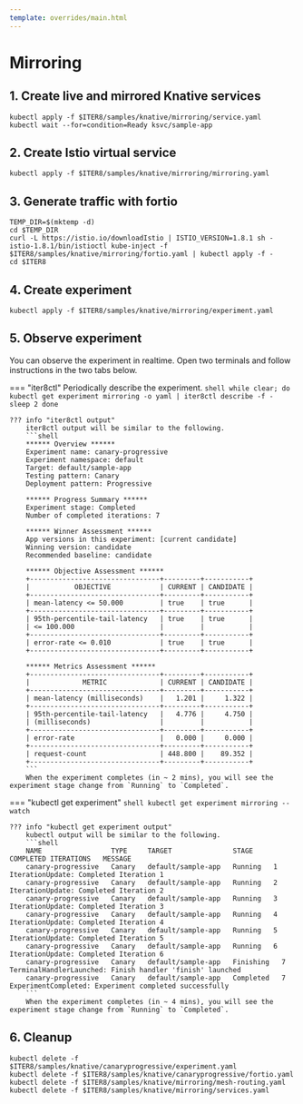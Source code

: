 ```yaml
---
template: overrides/main.html
---
```


# Mirroring

## 1. Create live and mirrored Knative services
```shell
kubectl apply -f $ITER8/samples/knative/mirroring/service.yaml
kubectl wait --for=condition=Ready ksvc/sample-app
```

## 2. Create Istio virtual service
```shell
kubectl apply -f $ITER8/samples/knative/mirroring/mirroring.yaml
```
<!-- 
# 2.1 Use minikube set up with Istio for this test

# 2.2 Inject sleep deployment so you can curl

TEMP_DIR=$(mktemp -d)
cd $TEMP_DIR
curl -L https://istio.io/downloadIstio | ISTIO_VERSION=1.8.1 sh -
cat <<EOF | istio-1.8.1/bin/istioctl kube-inject -f - | kubectl create -f -
apiVersion: apps/v1
kind: Deployment
metadata:
  name: sleep
spec:
  replicas: 1
  selector:
    matchLabels:
      app: sleep
  template:
    metadata:
      labels:
        app: sleep
    spec:
      containers:
      - name: sleep
        image: tutum/curl
        command: ["/bin/sleep","infinity"]
        imagePullPolicy: IfNotPresent
EOF
cd $ITER8

# 2.3 Send some traffic
export SLEEP_POD=$(kubectl get pod -l app=sleep -o jsonpath={.items..metadata.name})
kubectl exec "${SLEEP_POD}" -c sleep -- curl -sS multiksvc.com
# repeat the above a few times!

# 2.4 Minikube tunnel
minikube tunnel --cleanup # in a separate terminal

# 2.5 Get GATEWAY_IP
INGRESSGATEWAY=istio-ingressgateway

export GATEWAY_IP=`kubectl get svc $INGRESSGATEWAY --namespace istio-system \
    --output jsonpath="{.status.loadBalancer.ingress[*]['ip']}"`

# 2.6 curl
curl http://${GATEWAY_IP} --header "Host: example.com"

# 2.7 Quit Minikube tunnel

# 2.8 Cleanup sleep pod
kubectl delete deploy/sleep
 -->


## 3. Generate traffic with fortio
```shell
TEMP_DIR=$(mktemp -d)
cd $TEMP_DIR
curl -L https://istio.io/downloadIstio | ISTIO_VERSION=1.8.1 sh -
istio-1.8.1/bin/istioctl kube-inject -f $ITER8/samples/knative/mirroring/fortio.yaml | kubectl apply -f -
cd $ITER8
```

## 4. Create experiment
```shell
kubectl apply -f $ITER8/samples/knative/mirroring/experiment.yaml
```

## 5. Observe experiment
You can observe the experiment in realtime. Open two terminals and follow instructions in the two tabs below.

=== "iter8ctl"
    Periodically describe the experiment.
    ```shell
    while clear; do
    kubectl get experiment mirroring -o yaml | iter8ctl describe -f -
    sleep 2
    done
    ```

    ??? info "iter8ctl output"
        iter8ctl output will be similar to the following.
        ```shell
        ****** Overview ******
        Experiment name: canary-progressive
        Experiment namespace: default
        Target: default/sample-app
        Testing pattern: Canary
        Deployment pattern: Progressive

        ****** Progress Summary ******
        Experiment stage: Completed
        Number of completed iterations: 7

        ****** Winner Assessment ******
        App versions in this experiment: [current candidate]
        Winning version: candidate
        Recommended baseline: candidate

        ****** Objective Assessment ******
        +--------------------------------+---------+-----------+
        |           OBJECTIVE            | CURRENT | CANDIDATE |
        +--------------------------------+---------+-----------+
        | mean-latency <= 50.000         | true    | true      |
        +--------------------------------+---------+-----------+
        | 95th-percentile-tail-latency   | true    | true      |
        | <= 100.000                     |         |           |
        +--------------------------------+---------+-----------+
        | error-rate <= 0.010            | true    | true      |
        +--------------------------------+---------+-----------+

        ****** Metrics Assessment ******
        +--------------------------------+---------+-----------+
        |             METRIC             | CURRENT | CANDIDATE |
        +--------------------------------+---------+-----------+
        | mean-latency (milliseconds)    |   1.201 |     1.322 |
        +--------------------------------+---------+-----------+
        | 95th-percentile-tail-latency   |   4.776 |     4.750 |
        | (milliseconds)                 |         |           |
        +--------------------------------+---------+-----------+
        | error-rate                     |   0.000 |     0.000 |
        +--------------------------------+---------+-----------+
        | request-count                  | 448.800 |    89.352 |
        +--------------------------------+---------+-----------+
        ```
        When the experiment completes (in ~ 2 mins), you will see the experiment stage change from `Running` to `Completed`.   

=== "kubectl get experiment"
    ```shell
    kubectl get experiment mirroring --watch
    ```

    ??? info "kubectl get experiment output"
        kubectl output will be similar to the following.
        ```shell
        NAME                 TYPE     TARGET               STAGE     COMPLETED ITERATIONS   MESSAGE
        canary-progressive   Canary   default/sample-app   Running   1                      IterationUpdate: Completed Iteration 1
        canary-progressive   Canary   default/sample-app   Running   2                      IterationUpdate: Completed Iteration 2
        canary-progressive   Canary   default/sample-app   Running   3                      IterationUpdate: Completed Iteration 3
        canary-progressive   Canary   default/sample-app   Running   4                      IterationUpdate: Completed Iteration 4
        canary-progressive   Canary   default/sample-app   Running   5                      IterationUpdate: Completed Iteration 5
        canary-progressive   Canary   default/sample-app   Running   6                      IterationUpdate: Completed Iteration 6
        canary-progressive   Canary   default/sample-app   Finishing   7                      TerminalHandlerLaunched: Finish handler 'finish' launched
        canary-progressive   Canary   default/sample-app   Completed   7                      ExperimentCompleted: Experiment completed successfully
        ```
        When the experiment completes (in ~ 4 mins), you will see the experiment stage change from `Running` to `Completed`.    

## 6. Cleanup
```shell
kubectl delete -f $ITER8/samples/knative/canaryprogressive/experiment.yaml
kubectl delete -f $ITER8/samples/knative/canaryprogressive/fortio.yaml
kubectl delete -f $ITER8/samples/knative/mirroring/mesh-routing.yaml
kubectl delete -f $ITER8/samples/knative/mirroring/services.yaml
```

